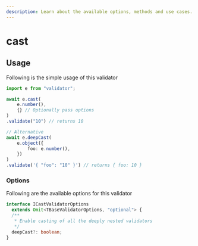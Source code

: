 ```yaml
---
description: Learn about the available options, methods and use cases.
---
```


# cast

## Usage

Following is the simple usage of this validator

```typescript
import e from "validator";

await e.cast(
    e.number(),
    {} // Optionally pass options
)
.validate("10") // returns 10

// Alternative
await e.deepCast(
    e.object({
        foo: e.number(),
    })
)
.validate('{ "foo": "10" }') // returns { foo: 10 }
```

### Options

Following are the available options for this validator

```typescript
interface ICastValidatorOptions
  extends Omit<TBaseValidatorOptions, "optional"> {
  /**
   * Enable casting of all the deeply nested validators
   */
  deepCast?: boolean;
}
```
